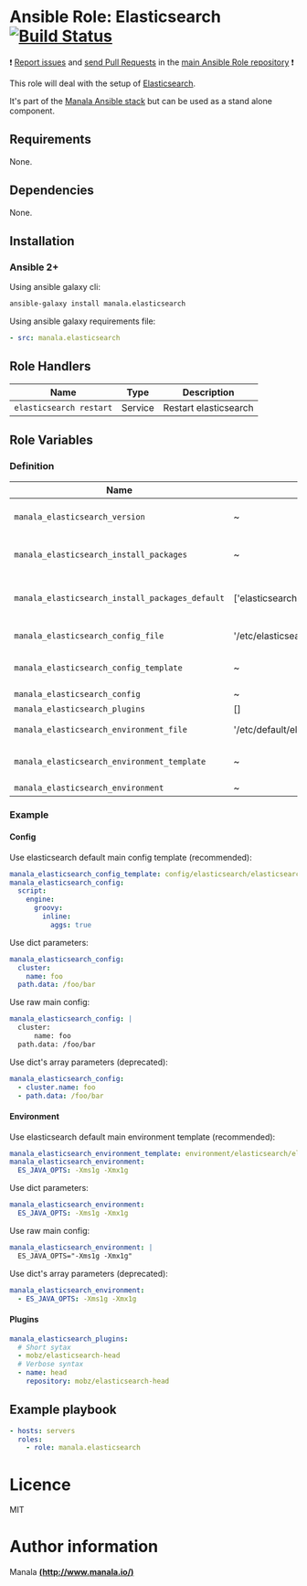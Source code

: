 # Ansible Role: Elasticsearch [![Build Status](https://travis-ci.org/manala/ansible-role-elasticsearch.svg?branch=master)](https://travis-ci.org/manala/ansible-role-elasticsearch)

:exclamation: [Report issues](https://github.com/manala/ansible-roles/issues) and [send Pull Requests](https://github.com/manala/ansible-roles/pulls) in the [main Ansible Role repository](https://github.com/manala/ansible-roles) :exclamation:

This role will deal with the setup of [Elasticsearch](https://www.elastic.co/fr/products/elasticsearch).

It's part of the [Manala Ansible stack](http://www.manala.io) but can be used as a stand alone component.

## Requirements

None.

## Dependencies

None.

## Installation

### Ansible 2+

Using ansible galaxy cli:

```bash
ansible-galaxy install manala.elasticsearch
```

Using ansible galaxy requirements file:

```yaml
- src: manala.elasticsearch
```

## Role Handlers

| Name                    | Type    | Description           |
| ----------------------- | ------- | --------------------- |
| `elasticsearch restart` | Service | Restart elasticsearch |

## Role Variables

### Definition

| Name                                            | Default                                | Type         | Description                            |
| ----------------------------------------------- | -------------------------------------- | ------------ | -------------------------------------- |
| `manala_elasticsearch_version`                  | ~                                      | String       | Version (autodetect if null)           |
| `manala_elasticsearch_install_packages`         | ~                                      | Array        | Dependency packages to install         |
| `manala_elasticsearch_install_packages_default` | ['elasticsearch']                      | Array        | Default dependency packages to install |
| `manala_elasticsearch_config_file`              | '/etc/elasticsearch/elasticsearch.yml' | String       | Configuration file path                |
| `manala_elasticsearch_config_template`          | ~                                      | String       | Configuration file template path       |
| `manala_elasticsearch_config`                   | ~                                      | Array/String | Configuration                          |
| `manala_elasticsearch_plugins`                  | []                                     | Array        | Plugins                                |
| `manala_elasticsearch_environment_file`         | '/etc/default/elasticsearch'           | String       | Environment file path                  |
| `manala_elasticsearch_environment_template`     | ~                                      | String       | Environment file template path         |
| `manala_elasticsearch_environment`              | ~                                      | Array/String | Environment                            |

### Example

#### Config

Use elasticsearch default main config template (recommended):
```yaml
manala_elasticsearch_config_template: config/elasticsearch/elasticsearch.yml.j2
manala_elasticsearch_config:
  script:
    engine:
      groovy:
        inline:
          aggs: true
```

Use dict parameters:
```yaml
manala_elasticsearch_config:
  cluster:
    name: foo
  path.data: /foo/bar
```

Use raw main config:
```yaml
manala_elasticsearch_config: |
  cluster:
      name: foo
  path.data: /foo/bar
```

Use dict's array parameters (deprecated):
```yaml
manala_elasticsearch_config:
  - cluster.name: foo
  - path.data: /foo/bar
```

#### Environment

Use elasticsearch default main environment template (recommended):
```yaml
manala_elasticsearch_environment_template: environment/elasticsearch/elasticsearch.j2
manala_elasticsearch_environment:
  ES_JAVA_OPTS: -Xms1g -Xmx1g
```

Use dict parameters:
```yaml
manala_elasticsearch_environment:
  ES_JAVA_OPTS: -Xms1g -Xmx1g
```

Use raw main config:
```yaml
manala_elasticsearch_environment: |
  ES_JAVA_OPTS="-Xms1g -Xmx1g"
```

Use dict's array parameters (deprecated):
```yaml
manala_elasticsearch_environment:
  - ES_JAVA_OPTS: -Xms1g -Xmx1g
```

#### Plugins

```yaml
manala_elasticsearch_plugins:
  # Short sytax
  - mobz/elasticsearch-head
  # Verbose syntax
  - name: head
    repository: mobz/elasticsearch-head
```

## Example playbook

```yaml
- hosts: servers
  roles:
    - role: manala.elasticsearch
```

# Licence

MIT

# Author information

Manala [**(http://www.manala.io/)**](http://www.manala.io)
